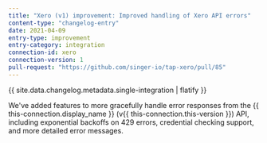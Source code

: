 ```yaml
---
title: "Xero (v1) improvement: Improved handling of Xero API errors"
content-type: "changelog-entry"
date: 2021-04-09
entry-type: improvement
entry-category: integration
connection-id: xero
connection-version: 1
pull-request: "https://github.com/singer-io/tap-xero/pull/85"
---
```

{{ site.data.changelog.metadata.single-integration | flatify }}

We've added features to more gracefully handle error responses from the {{ this-connection.display_name }} (v{{ this-connection.this-version }}) API, including exponential backoffs on 429 errors, credential checking support, and more detailed error messages.
